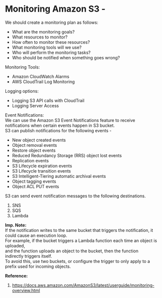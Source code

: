 # Monitoring Amazon S3 - 

We should create a monitoring plan as follows:  
- What are the monitoring goals?
- What resources to monitor?
- How often to monitor these resources?
- What monitoring tools will we use?
- Who will perform the monitoring tasks?
- Who should be notified when something goes wrong?

Monitoring Tools:  
- Amazon CloudWatch Alarms
- AWS CloudTrail Log Monitoring

Logging options:  
- Logging S3 API calls with CloudTrail
- Logging Server Access

Event Notifications:  
We can use the Amazon S3 Event Notifications feature to receive notifications when certain events happen in S3 bucket.  
S3 can publish notifications for the following events -  

- New object created events
- Object removal events
- Restore object events
- Reduced Redundancy Storage (RRS) object lost events
- Replication events
- S3 Lifecycle expiration events
- S3 Lifecycle transition events
- S3 Intelligent-Tiering automatic archival events
- Object tagging events
- Object ACL PUT events

S3 can send event notification messages to the following destinations.  
1. SNS
2. SQS
3. Lambda

**Imp. Note:**  
If the notification writes to the same bucket that triggers the notification, it could cause an execution loop.  
For example, if the bucket triggers a Lambda function each time an object is uploaded,  
and the function uploads an object to the bucket, then the function indirectly triggers itself.  
To avoid this, use two buckets, or configure the trigger to only apply to a prefix used for incoming objects.  

**Reference:**  
1. https://docs.aws.amazon.com/AmazonS3/latest/userguide/monitoring-overview.html

